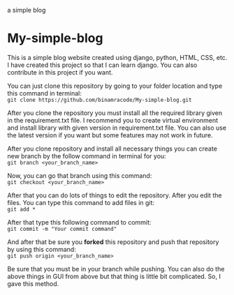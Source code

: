 a simple blog
# My-simple-blog
This is a simple blog website created using django, python, HTML, CSS, etc. I have created this project so that I can learn django. You can also contribute in this project if you want.   

You can just clone this repository by going to your folder location and type this command in terminal:  
 `git clone https://github.com/binamracode/My-simple-blog.git`  

After you clone the repository you must install all the required library given in the requirement.txt file. I recommend you to create virtual environment and install library with given version in requirement.txt file. You can also use the latest version if you want but some features may not work in future.  

After you clone repository and install all necessary things you can create new branch by the follow command in terminal for you:  
`git branch <your_branch_name>`  

Now, you can go that branch using this command:  
`git checkout <your_branch_name>`  

After that you can do lots of things to edit the repository. After you edit the files. You can type this command to add files in git:  
`git add *`  

After that type this following command to commit:  
`git commit -m "Your commit command"`  

And after that be sure you **forked** this repository and push that repository by using this command:  
`git push origin <your_branch_name>`  

Be sure that you must be in your branch while pushing.
You can also do the above things in GUI from above but that thing is little bit complicated. So, I gave this method.
